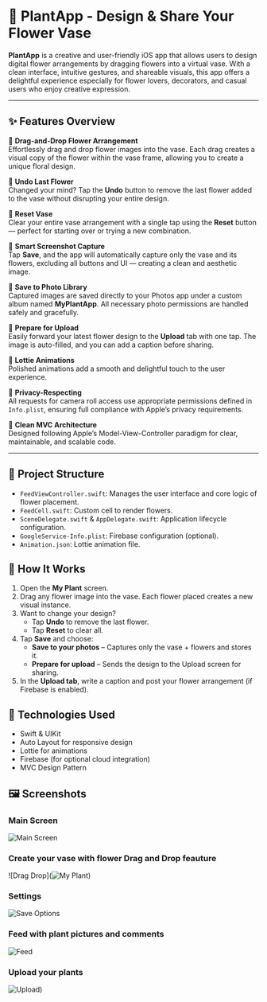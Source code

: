 # 🌼 PlantApp - Design & Share Your Flower Vase

**PlantApp** is a creative and user-friendly iOS app that allows users to design digital flower arrangements by dragging flowers into a virtual vase. With a clean interface, intuitive gestures, and shareable visuals, this app offers a delightful experience especially for flower lovers, decorators, and casual users who enjoy creative expression.

---

## ✨ Features Overview

🪻 **Drag-and-Drop Flower Arrangement**  
Effortlessly drag and drop flower images into the vase. Each drag creates a visual copy of the flower within the vase frame, allowing you to create a unique floral design.

🔁 **Undo Last Flower**  
Changed your mind? Tap the **Undo** button to remove the last flower added to the vase without disrupting your entire design.

🧹 **Reset Vase**  
Clear your entire vase arrangement with a single tap using the **Reset** button — perfect for starting over or trying a new combination.

📸 **Smart Screenshot Capture**  
Tap **Save**, and the app will automatically capture only the vase and its flowers, excluding all buttons and UI — creating a clean and aesthetic image.

💾 **Save to Photo Library**  
Captured images are saved directly to your Photos app under a custom album named **MyPlantApp**. All necessary photo permissions are handled safely and gracefully.

🚀 **Prepare for Upload**  
Easily forward your latest flower design to the **Upload** tab with one tap. The image is auto-filled, and you can add a caption before sharing.

🌈 **Lottie Animations**  
Polished animations add a smooth and delightful touch to the user experience.

🔐 **Privacy-Respecting**  
All requests for camera roll access use appropriate permissions defined in `Info.plist`, ensuring full compliance with Apple’s privacy requirements.

🧠 **Clean MVC Architecture**  
Designed following Apple’s Model-View-Controller paradigm for clear, maintainable, and scalable code.

---

## 📂 Project Structure

- `FeedViewController.swift`: Manages the user interface and core logic of flower placement.
- `FeedCell.swift`: Custom cell to render flowers.
- `SceneDelegate.swift` & `AppDelegate.swift`: Application lifecycle configuration.
- `GoogleService-Info.plist`: Firebase configuration (optional).
- `Animation.json`: Lottie animation file.

## 📸 How It Works

1. Open the **My Plant** screen.
2. Drag any flower image into the vase. Each flower placed creates a new visual instance.
3. Want to change your design?
   - Tap **Undo** to remove the last flower.
   - Tap **Reset** to clear all.
4. Tap **Save** and choose:
   - **Save to your photos** – Captures only the vase + flowers and stores it.
   - **Prepare for upload** – Sends the design to the Upload screen for sharing.
5. In the **Upload tab**, write a caption and post your flower arrangement (if Firebase is enabled).

## 🧰 Technologies Used

- Swift & UIKit
- Auto Layout for responsive design
- Lottie for animations
- Firebase (for optional cloud integration)
- MVC Design Pattern

## 🖼️ Screenshots

### Main Screen
![Main Screen]((https://github.com/user-attachments/assets/d778b4ce-cfce-48cc-bb46-fd9e7a27445f))

### Create your vase with flower Drag and Drop feauture
![Drag Drop](![My Plant](https://github.com/user-attachments/assets/148bb043-9eb0-40cb-8d53-fd1500530d30))

### Settings 
![Save Options]((https://github.com/user-attachments/assets/2fd1988c-3b8a-462a-b08b-4b20a53f839c))

### Feed with plant pictures and comments
![Feed]((https://github.com/user-attachments/assets/d9dc1d74-7a25-41c2-b27f-3f876eb5ec61))

### Upload your plants
![Upload](((https://github.com/user-attachments/assets/57f8e563-e2f3-42fe-b680-958110390902))))




